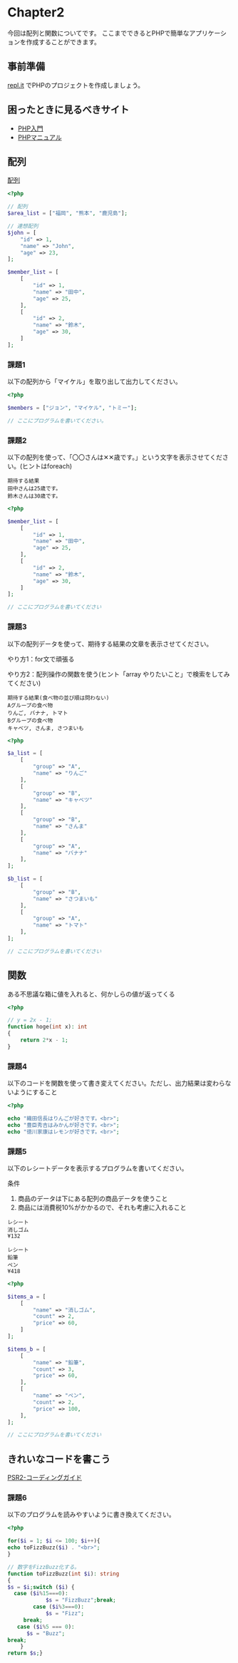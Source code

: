 # Chapter2

今回は配列と関数についてです。
ここまでできるとPHPで簡単なアプリケーションを作成することができます。

## 事前準備

[repl.it](https://repl.it/) でPHPのプロジェクトを作成しましょう。

## 困ったときに見るべきサイト

- [PHP入門](https://www.javadrive.jp/php/)
- [PHPマニュアル](https://www.php.net/manual/ja/index.php)

## 配列

[配列](https://www.php.net/manual/ja/language.types.array.php)

```php
<?php

// 配列
$area_list = ["福岡", "熊本", "鹿児島"];

// 連想配列
$john = [
    "id" => 1,
    "name" => "John",
    "age" => 23,
];

$member_list = [
    [
        "id" => 1,
        "name" => "田中",
        "age" => 25,
    ],
    [
        "id" => 2,
        "name" => "鈴木",
        "age" => 30,
    ]   
];
```

### 課題1

以下の配列から「マイケル」を取り出して出力してください。

```php
<?php

$members = ["ジョン", "マイケル", "トミー"];

// ここにプログラムを書いてください。
```

### 課題2

以下の配列を使って、「〇〇さんは✕✕歳です。」という文字を表示させてください。(ヒントはforeach)

```
期待する結果
田中さんは25歳です。
鈴木さんは30歳です。 
```

```php
<?php

$member_list = [
    [
        "id" => 1,
        "name" => "田中",
        "age" => 25,
    ],
    [
        "id" => 2,
        "name" => "鈴木",
        "age" => 30,
    ]   
];

// ここにプログラムを書いてください

```

### 課題3

以下の配列データを使って、期待する結果の文章を表示させてください。

やり方1：for文で頑張る

やり方2：配列操作の関数を使う(ヒント「array やりたいこと」で検索をしてみてください)

```
期待する結果(食べ物の並び順は問わない)
Aグループの食べ物
りんご, バナナ, トマト
Bグループの食べ物
キャベツ, さんま, さつまいも
```

```php
<?php

$a_list = [
    [
        "group" => "A",
        "name" => "りんご"
    ],
    [
        "group" => "B",
        "name" => "キャベツ"
    ],
    [
        "group" => "B",
        "name" => "さんま"
    ],
    [
        "group" => "A",
        "name" => "バナナ"
    ],
];

$b_list = [
    [
        "group" => "B",
        "name" => "さつまいも"
    ],
    [
        "group" => "A",
        "name" => "トマト"
    ],
];

// ここにプログラムを書いてください

```

## 関数

ある不思議な箱に値を入れると、何かしらの値が返ってくる

```php
<?php

// y = 2x - 1;
function hoge(int x): int 
{
    return 2*x - 1;
}
```

### 課題4

以下のコードを関数を使って書き変えてください。ただし、出力結果は変わらないようにすること

```php
<?php

echo "織田信長はりんごが好きです。<br>";
echo "豊臣秀吉はみかんが好きです。<br>";
echo "徳川家康はレモンが好きです。<br>";

```

### 課題5

以下のレシートデータを表示するプログラムを書いてください。

条件
1. 商品のデータは下にある配列の商品データを使うこと
2. 商品には消費税10%がかかるので、それも考慮に入れること

```
レシート
消しゴム
¥132

レシート
鉛筆
ペン
¥418
```

```php
<?php

$items_a = [
    [
        "name" => "消しゴム",
        "count" => 2,
        "price" => 60,
    ]
];

$items_b = [
    [
        "name" => "鉛筆",
        "count" => 3,
        "price" => 60,
    ],
    [
        "name" => "ペン",
        "count" => 2,
        "price" => 100,
    ],
];

// ここにプログラムを書いてください 

```

## きれいなコードを書こう

[PSR2-コーディングガイド](http://www.infiniteloop.co.jp/docs/psr/psr-2-coding-style-guide.html)

### 課題6

以下のプログラムを読みやすいように書き換えてください。

```php
<?php

for($i = 1; $i <= 100; $i++){
echo toFizzBuzz($i) . "<br>";
}

// 数字をFizzBuzz化する。
function toFizzBuzz(int $i): string
{
$s = $i;switch ($i) {
  case ($i%15===0):
            $s = "FizzBuzz";break;
        case ($i%3===0):
            $s = "Fizz";
     break;
   case ($i%5 === 0):
      $s = "Buzz";
break;
    }
return $s;}
```
